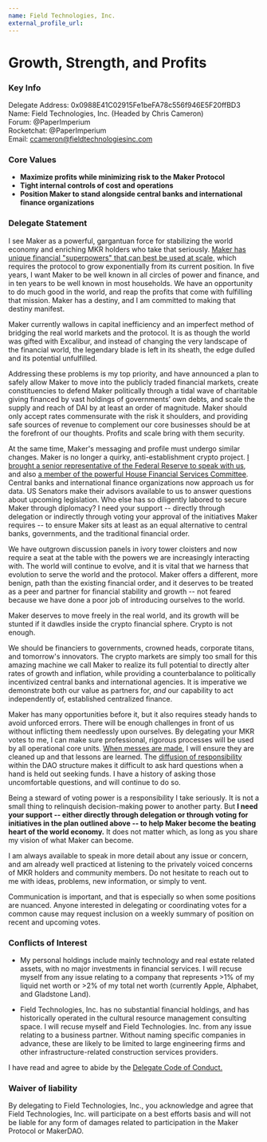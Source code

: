```yaml
---
name: Field Technologies, Inc.
external_profile_url:
---
```


# Growth, Strength, and Profits

### Key Info

Delegate Address: 0x0988E41C02915Fe1beFA78c556f946E5F20ffBD3  
Name: Field Technologies, Inc. (Headed by Chris Cameron)  
Forum: @PaperImperium  
Rocketchat: @PaperImperium  
Email: [ccameron@fieldtechnologiesinc.com](https://ccameron@fieldtechnologiesinc.com)  

### Core Values 

* **Maximize profits while minimizing risk to the Maker Protocol**
* **Tight internal controls of cost and operations**
* **Position Maker to stand alongside central banks and international finance organizations**

### Delegate Statement

I see Maker as a powerful, gargantuan force for stabilizing the world economy and enriching MKR holders who take that seriously. [Maker has unique financial "superpowers" that can best be used at scale,](https://forum.makerdao.com/t/monetary-theory-makers-unusual-superpowers/8301) which requires the protocol to grow exponentially from its current position. In five years, I want Maker to be well known in all circles of power and finance, and in ten years to be well known in most households. We have an opportunity to do much good in the world, and reap the profits that come with fulfilling that mission. Maker has a destiny, and I am committed to making that destiny manifest.

Maker currently wallows in capital inefficiency and an imperfect method of bridging the real world markets and the protocol. It is as though the world was gifted with Excalibur, and instead of changing the very landscape of the financial world, the legendary blade is left in its sheath, the edge dulled and its potential unfulfilled.

Addressing these problems is my top priority, and have announced a plan to safely allow Maker to move into the publicly traded financial markets, create constituencies to defend Maker politically through a tidal wave of charitable giving financed by vast holdings of governments’ own debts, and scale the supply and reach of DAI by at least an order of magnitude. Maker should only accept rates commensurate with the risk it shoulders, and providing safe sources of revenue to complement our core businesses should be at the forefront of our thoughts. Profits and scale bring with them security.

At the same time, Maker's messaging and profile must undergo similar changes. Maker is no longer a quirky, anti-establishment crypto project. [I brought a senior representative of the Federal Reserve to speak with us](https://www.crowdcast.io/e/makerdao-speaker-series), and also [a member of the powerful House Financial Services Committee](https://forum.makerdao.com/t/speaker-series-3-representative-ted-budd-wednesday-july-28-12-00-edt-16-00-utc/9458). Central banks and international finance organizations now approach us for data. US Senators make their advisors available to us to answer questions about upcoming legislation. Who else has so diligently labored to secure Maker through diplomacy? I need your support -- directly through delegation or indirectly through voting your approval of the initiatives Maker requires -- to ensure Maker sits at least as an equal alternative to central banks, governments, and the traditional financial order.

We have outgrown discussion panels in ivory tower cloisters and now require a seat at the table with the powers we are increasingly interacting with. The world will continue to evolve, and it is vital that we harness that evolution to serve the world and the protocol. Maker offers a different, more benign, path than the existing financial order, and it deserves to be treated as a peer and partner for financial stability and growth -- not feared because we have done a poor job of introducing ourselves to the world.

Maker deserves to move freely in the real world, and its growth will be stunted if it dawdles inside the crypto financial sphere. Crypto is not enough.

We should be financiers to governments, crowned heads, corporate titans, and tomorrow's innovators. The crypto markets are simply too small for this amazing machine we call Maker to realize its full potential to directly alter rates of growth and inflation, while providing a counterbalance to politically incentivized central banks and international agencies. It is imperative we demonstrate both our value as partners for, *and* our capability to act independently of, established centralized finance.

Maker has many opportunities before it, but it also requires steady hands to avoid unforced errors. There will be enough challenges in front of us without inflicting them needlessly upon ourselves. By delegating your MKR votes to me, I can make sure professional, rigorous processes will be used by all operational core units. [When messes are made,](https://forum.makerdao.com/t/real-world-assets-report-2021-05/8672) I will ensure they are cleaned up and that lessons are learned. The [diffusion of responsibility](https://en.wikipedia.org/wiki/Diffusion_of_responsibility) within the DAO structure makes it difficult to ask hard questions when a hand is held out seeking funds. I have a history of asking those uncomfortable questions, and will continue to do so.

Being a steward of voting power is a responsibility I take seriously. It is not a small thing to relinquish decision-making power to another party. But **I need your support -- either directly through delegation or through voting for initiatives in the plan outlined above -- to help Maker become the beating heart of the world economy.** It does not matter which, as long as you share my vision of what Maker can become.

I am always available to speak in more detail about any issue or concern, and am already well practiced at listening to the privately voiced concerns of MKR holders and community members. Do not hesitate to reach out to me with ideas, problems, new information, or simply to vent.

Communication is important, and that is especially so when some positions are nuanced. Anyone interested in delegating or coordinating votes for a common cause may request inclusion on a weekly summary of position on recent and upcoming votes.

### Conflicts of Interest

* My personal holdings include mainly technology and real estate related assets, with no major  investments in financial services. I will recuse myself from any issue relating to a company that represents >1% of my liquid net worth or >2% of my total net worth (currently Apple, Alphabet, and Gladstone Land).

* Field Technologies, Inc. has no substantial financial holdings, and has historically operated in the cultural resource management consulting space. I will recuse myself and Field Technologies. Inc. from any issue relating to a business partner. Without naming specific companies in advance, these are likely to be limited to large engineering firms and other infrastructure-related construction services providers.

I have read and agree to abide by the [Delegate Code of Conduct.](https://forum.makerdao.com/t/recognised-delegate-code-of-conduct/9384)

### Waiver of liability

By delegating to Field Technologies, Inc., you acknowledge and agree that Field Technologies, Inc. will participate on a best efforts basis and will not be liable for any form of damages related to participation in the Maker Protocol or MakerDAO.